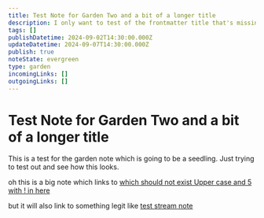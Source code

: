 ```yaml
---
title: Test Note for Garden Two and a bit of a longer title
description: I only want to test of the frontmatter title that's missing will still get a title based of the URL structure. What do you think?
tags: []
publishDatetime: 2024-09-02T14:30:00.000Z
updateDatetime: 2024-09-07T14:30:00.000Z
publish: true
noteState: evergreen
type: garden
incomingLinks: []
outgoingLinks: []
---
```

# Test Note for Garden Two and a bit of a longer title

This is a test for the garden note which is going to be a seedling. Just trying to test out and see how this looks.

oh this is a big note which links to [which should not exist Upper case and 5 with ! in here](/unpublished)

but it will also link to something legit like [test stream note](test-stream-note)
